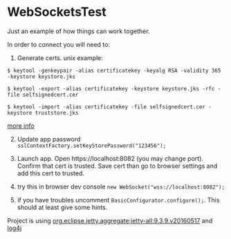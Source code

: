 # WebSocketsTest

Just an example of how things can work together.

In order to connect you will need to:

1. Generate certs. unix example:

  `$ keytool -genkeypair -alias certificatekey -keyalg RSA -validity 365 -keystore keystore.jks`
  
  `$ keytool -export -alias certificatekey -keystore keystore.jks -rfc -file selfsignedcert.cer`
  
  `$ keytool -import -alias certificatekey -file selfsignedcert.cer -keystore truststore.jks`
  
  [more info](http://www.eclipse.org/jetty/documentation/current/configuring-ssl.html)
  
2. Update app password `sslContextFactory.setKeyStorePassword("123456");`

3. Launch app. Open https://localhost:8082 (you may change port). Confirm that cert is trusted. Save cert than go to browser settings and add this cert to trusted.

4. try this in browser dev console `new WebSocket("wss://localhost:8082");`

5. if you have troubles uncomment `BasicConfigurator.configure();`. This should at least give some hints.

Project is using [org.eclipse.jetty.aggregate:jetty-all:9.3.9.v20160517](http://www.eclipse.org/jetty/) and [log4j](http://logging.apache.org/log4j/2.x/)
